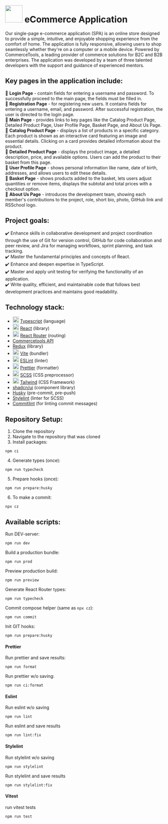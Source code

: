 # <img src="https://github.com/merucoding/rsschool-cv/blob/rsschool-cv-html/img/shop-icon.svg" width="55"> eCommerce Application

Our single-page e-commerce application (SPA) is an online store designed to provide a simple, intuitive, and enjoyable shopping experience from the comfort of home. The application is fully responsive, allowing users to shop seamlessly whether they're on a computer or a mobile device. Powered by CommerceTools, a leading provider of commerce solutions for B2C and B2B enterprises. The application was developed by a team of three talented developers with the support and guidance of experienced mentors.

## Key pages in the application include:

🔸 **Login Page** - contain fields for entering a username and password. To successfully proceed to the main page, the fields must be filled in. </br>
🔸 **Registration Page** - for registering new users. It contains fields for entering a username, email, and password. After successful registration, the user is directed to the login page. </br>
🔸 **Main Page** - provides links to key pages like the Catalog Product Page, Detailed Product Page, User Profile Page, Basket Page, and About Us Page. </br>
🔸 **Catalog Product Page** - displays a list of products in a specific category. Each product is shown as an interactive card featuring an image and essential details. Clicking on a card provides detailed information about the product. </br>
🔸 **Detailed Product Page** - displays the product image, a detailed description, price, and available options. Users can add the product to their basket from this page. </br>
🔸 **User Profile Page** - shows personal information like name, date of birth, addresses, and allows users to edit these details. </br>
🔸 **Basket Page** - shows products added to the basket, lets users adjust quantities or remove items, displays the subtotal and total prices with a checkout option. </br>
🔸 **About Us Page** - introduces the development team, showing each member's contributions to the project, role, short bio, photo, GitHub link and RSSchool logo. </br>

## Project goals:

✔️ Enhance skills in collaborative development and project coordination through the use of Git for version control, GitHub for code collaboration and peer review, and Jira for managing workflows, sprint planning, and task tracking.</br>
✔️ Master the fundamental principles and concepts of React.</br>
✔️ Enhance and deepen expertise in TypeScript.</br>
✔️ Master and apply unit testing for verifying the functionality of an application.</br>
✔️ Write quality, efficient, and maintainable code that follows best development practices and maintains good readability.

## Technology stack:

- <img src="https://github.com/merucoding/rsschool-cv/blob/rsschool-cv-html/img/typescript.svg" width="20" height="20"> [Typescript](https://www.typescriptlang.org/) (language)
- <img src="https://github.com/merucoding/rsschool-cv/blob/rsschool-cv-html/img/react.svg" width="20" height="20"> [React](https://react.dev/) (library)
- <img src="https://github.com/merucoding/rsschool-cv/blob/rsschool-cv-html/img/react.svg" width="20" height="20"> [React Router](https://reactrouter.com/) (routing)
- [Commercetools API](https://commercetools.com/)
- [Redux](https://redux.js.org/) (library)
- <img src="https://github.com/merucoding/rsschool-cv/blob/rsschool-cv-html/img/vite.png" width="20" height="20"> [Vite](https://vite.dev/) (bundler)
- <img src="https://github.com/merucoding/rsschool-cv/blob/rsschool-cv-html/img/eslint.svg" width="20" height="20"> [ESLint](https://eslint.org/) (linter)
- <img src="https://github.com/merucoding/rsschool-cv/blob/rsschool-cv-html/img/prettier.png" width="20" height="20"> [Prettier](https://prettier.io/) (formatter)
- <img src="https://github.com/merucoding/rsschool-cv/blob/rsschool-cv-html/img/scss.svg" width="20" height="20"> [SCSS](https://sass-lang.com/) (CSS preprocessor)
- <img src="https://github.com/merucoding/rsschool-cv/blob/rsschool-cv-html/img/tailwind.svg" width="20" height="20"> [Tailwind](https://tailwindcss.com/) (CSS Framework)
- [shadcn/ui](https://ui.shadcn.com/) (component library)
- [Husky](https://typicode.github.io/husky/) (pre-commit, pre-push)
- [Stylelint](https://stylelint.io/) (linter for SCSS)
- [Commitlint](https://commitlint.js.org/) (for linting commit messages)

## Repository Setup:

1. Clone the repository
2. Navigate to the repository that was cloned
3. Install packages:

```
npm ci
```

4. Generate types (once):

```
npm run typecheck
```

5. Prepare hooks (once):

```
npm run prepare:husky
```

6. To make a commit:

```
npx cz
```

## Available scripts:

Run DEV-server:

```
npm run dev
```

Build a production bundle:

```
npm run prod
```

Preview production build:

```
npm run preview
```

Generate React Router types:

```
npm run typecheck
```

Commit compose helper (same as `npx cz`):

```
npm run commit
```

Init GIT hooks:

```
npm run prepare:husky
```

#### Prettier

Run prettier and save results:

```
npm run format
```

Run prettier w/o saving:

```
npm run ci:format
```

#### Eslint

Run eslint w/o saving

```
npm run lint
```

Run eslint and save results

```
npm run lint:fix
```

#### Stylelint

Run stylelint w/o saving

```
npm run stylelint
```

Run stylelint and save results

```
npm run stylelint:fix
```

#### Vitest

run vitest tests

```
npm run test
```
